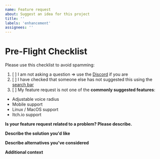 ```yaml
---
name: Feature request
about: Suggest an idea for this project
title: ''
labels: 'enhancement'
assignees: ''
---
```


# Pre-Flight Checklist
Please use this checklist to avoid spamming:

1. [ ] I am not asking a question => use the [Discord](https://discord.gg/9mwuVNA) if you are
2. [ ] I have checked that someone else has not suggested this using the [search bar](https://github.com/ottomated/CrewLink/issues?q=is%3Aissue)
3. [ ] My feature request is not one of the **commonly suggested features**:
- Adjustable voice radius
- Mobile support
- Linux / MacOS support
- Itch.io support

**Is your feature request related to a problem? Please describe.**
<!-- A clear and concise description of what the problem is. Ex. I'm always frustrated when [...] -->

**Describe the solution you'd like**
<!-- A clear and concise description of what you want to happen. -->

**Describe alternatives you've considered**
<!-- A clear and concise description of any alternative solutions or features you've considered. -->

**Additional context**
<!-- Add any other context or screenshots about the feature request here. -->
